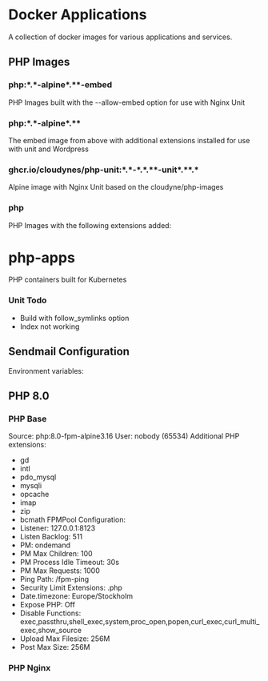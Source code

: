 # Docker Applications
A collection of docker images for various applications and services.

## PHP Images
### php:\*.\*-alpine\*.\*\*-embed
PHP Images built with the --allow-embed option for use with Nginx Unit

### php:\*.\*-alpine\*.\*\*
The embed image from above with additional extensions installed for use with unit and Wordpress

### ghcr.io/cloudynes/php-unit:\*.\*-\*.\*.\*\*-unit\*.\*\*.\*
Alpine image with Nginx Unit based on the cloudyne/php-images

### php
PHP Images with the following extensions added:
# php-apps
PHP containers built for Kubernetes

### Unit Todo
- Build with follow_symlinks option
- Index not working



## Sendmail Configuration
Environment variables:

## PHP 8.0
### PHP Base
Source: php:8.0-fpm-alpine3.16
User: nobody (65534)
Additional PHP extensions:
- gd
- intl
- pdo_mysql
- mysqli
- opcache
- imap
- zip
- bcmath
FPMPool Configuration:
- Listener: 127.0.0.1:8123
- Listen Backlog: 511
- PM: ondemand
- PM Max Children: 100
- PM Process Idle Timeout: 30s
- PM Max Requests: 1000
- Ping Path: /fpm-ping
- Security Limit Extensions: .php
- Date.timezone: Europe/Stockholm
- Expose PHP: Off
- Disable Functions: exec,passthru,shell_exec,system,proc_open,popen,curl_exec,curl_multi_exec,show_source
- Upload Max Filesize: 256M
- Post Max Size: 256M

### PHP Nginx
